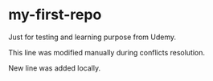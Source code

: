 # my-first-repo
Just for testing and learning purpose from Udemy.

This line was modified manually during conflicts resolution.

New line was added locally.